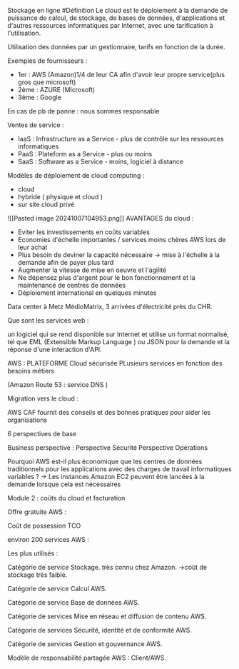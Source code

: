 
Stockage en ligne
#Définition Le cloud est le déploiement à la demande de puissance de calcul, de stockage, de bases de données, d'applications et d'autres ressources informatiques par Internet, avec une tarification à l'utilisation.

Utilisation des données par un gestionnaire, tarifs en fonction de la durée.

Exemples de fournisseurs : 
- 1er : AWS  (Amazon)1/4 de leur CA afin d'avoir leur propre service(plus gros que microsoft)
- 2ème : AZURE (MIcrosoft)
- 3ème : Google

En cas de pb de panne : nous sommes responsable

Ventes de service : 
- IaaS : Infrastructure as a Service - plus de contrôle sur les ressources informatiques
- PaaS : Plateform as a Service - plus ou moins 
- SaaS : Software as a Service - moins, logiciel à distance

Modèles de déploiement de cloud computing : 
- cloud
- hybride ( physique et cloud )
- sur site cloud privé 

![[Pasted image 20241007104953.png]]
AVANTAGES  du cloud :
- Eviter les investissements en coûts variables
- Economies d'échelle importantes / services moins chères AWS lors de leur achat
- Plus besoin de deviner la capacité nécessaire -> mise à l'échelle à la demande afin de payer plus tard 
- Augmenter la vitesse de mise en oeuvre et l'agilité
- Ne dépensez plus d'argent pour le bon fonctionnement et la maintenance de centres de données
- Déploiement international en quelques minutes

Data center à Metz MédioMatrix, 3 arrivées d'électricité près du CHR.

Que sont les services web : 

un logiciel qui se rend disponible sur Internet et utilise un format normalisé, tel que EML (Extensible Markup Language ) ou JSON pour la demande et la réponse d'une interaction d'API.

AWS : PLATEFORME Cloud sécurisée
PLusieurs services en fonction des besoins métiers

(Amazon Route 53 : service DNS )

Migration vers le cloud : 

AWS CAF fournit des conseils et des bonnes pratiques pour aider les organisations 

6 perspectives de base 

Business perspective :
Perspective Sécurité
Perspective Opérations 

Pourquoi AWS est-il plus économique que les centres de données traditionnels pour les applications  avec des charges de travail informatiques variables ? 
-> Les instances Amazon EC2 peuvent être lancées à la demande lorsque cela est nécessaires


Module 2 : coûts du cloud et facturation 


Offre gratuite AWS : 

Coût de possession TCO


environ 200 services AWS : 

Les plus utilisés :

Catégorie de service Stockage. très connu chez Amazon.
->coût de stockage très faible.

Catégorie de service Calcul AWS.

Catégorie de service Base de données AWS.

Catégorie de services Mise en réseau et diffusion de contenu AWS.

Catégorie de services Sécurité, identité et de conformité AWS.

Catégorie de services Gestion et gouvernance AWS.

Modèle de responsabilité partagée AWS : Client/AWS.






